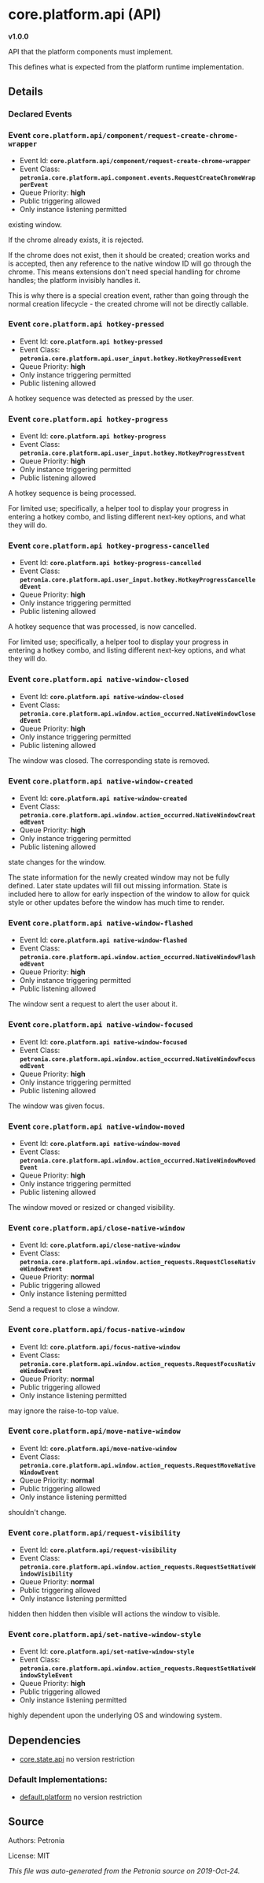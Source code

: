 # core.platform.api (API)
**v1.0.0**

API that the platform components must implement.


This defines what is expected from the platform runtime implementation.

## Details


### Declared Events


### Event `core.platform.api/component/request-create-chrome-wrapper`

* Event Id: **`core.platform.api/component/request-create-chrome-wrapper`**
* Event Class: **`petronia.core.platform.api.component.events.RequestCreateChromeWrapperEvent`**
* Queue Priority: **high**
* Public triggering allowed
* Only instance listening permitted

existing window.


If the chrome already exists, it is rejected.


If the chrome does not exist, then it should be created;
creation works and is accepted, then any reference to the native window ID
will go through the chrome.  This means extensions don't need special
handling for chrome handles; the platform invisibly handles it.


This is why there is a special creation event, rather than going through
the normal creation lifecycle - the created chrome will not be directly
callable.

### Event `core.platform.api hotkey-pressed`

* Event Id: **`core.platform.api hotkey-pressed`**
* Event Class: **`petronia.core.platform.api.user_input.hotkey.HotkeyPressedEvent`**
* Queue Priority: **high**
* Only instance triggering permitted
* Public listening allowed

A hotkey sequence was detected as pressed by the user.

### Event `core.platform.api hotkey-progress`

* Event Id: **`core.platform.api hotkey-progress`**
* Event Class: **`petronia.core.platform.api.user_input.hotkey.HotkeyProgressEvent`**
* Queue Priority: **high**
* Only instance triggering permitted
* Public listening allowed

A hotkey sequence is being processed.


For limited use; specifically, a helper tool to display your progress in
entering a hotkey combo, and listing different next-key options, and what
they will do.

### Event `core.platform.api hotkey-progress-cancelled`

* Event Id: **`core.platform.api hotkey-progress-cancelled`**
* Event Class: **`petronia.core.platform.api.user_input.hotkey.HotkeyProgressCancelledEvent`**
* Queue Priority: **high**
* Only instance triggering permitted
* Public listening allowed

A hotkey sequence that was processed, is now cancelled.


For limited use; specifically, a helper tool to display your progress in
entering a hotkey combo, and listing different next-key options, and what
they will do.

### Event `core.platform.api native-window-closed`

* Event Id: **`core.platform.api native-window-closed`**
* Event Class: **`petronia.core.platform.api.window.action_occurred.NativeWindowClosedEvent`**
* Queue Priority: **high**
* Only instance triggering permitted
* Public listening allowed

The window was closed.  The corresponding state is removed.

### Event `core.platform.api native-window-created`

* Event Id: **`core.platform.api native-window-created`**
* Event Class: **`petronia.core.platform.api.window.action_occurred.NativeWindowCreatedEvent`**
* Queue Priority: **high**
* Only instance triggering permitted
* Public listening allowed

state changes for the window.


The state information for the newly created window may not be fully
defined.  Later state updates will fill out missing information.  State
is included here to allow for early inspection of the window to allow for
quick style or other updates before the window has much time to render.

### Event `core.platform.api native-window-flashed`

* Event Id: **`core.platform.api native-window-flashed`**
* Event Class: **`petronia.core.platform.api.window.action_occurred.NativeWindowFlashedEvent`**
* Queue Priority: **high**
* Only instance triggering permitted
* Public listening allowed

The window sent a request to alert the user about it.

### Event `core.platform.api native-window-focused`

* Event Id: **`core.platform.api native-window-focused`**
* Event Class: **`petronia.core.platform.api.window.action_occurred.NativeWindowFocusedEvent`**
* Queue Priority: **high**
* Only instance triggering permitted
* Public listening allowed

The window was given focus.

### Event `core.platform.api native-window-moved`

* Event Id: **`core.platform.api native-window-moved`**
* Event Class: **`petronia.core.platform.api.window.action_occurred.NativeWindowMovedEvent`**
* Queue Priority: **high**
* Only instance triggering permitted
* Public listening allowed

The window moved or resized or changed visibility.

### Event `core.platform.api/close-native-window`

* Event Id: **`core.platform.api/close-native-window`**
* Event Class: **`petronia.core.platform.api.window.action_requests.RequestCloseNativeWindowEvent`**
* Queue Priority: **normal**
* Public triggering allowed
* Only instance listening permitted

Send a request to close a window.

### Event `core.platform.api/focus-native-window`

* Event Id: **`core.platform.api/focus-native-window`**
* Event Class: **`petronia.core.platform.api.window.action_requests.RequestFocusNativeWindowEvent`**
* Queue Priority: **normal**
* Public triggering allowed
* Only instance listening permitted

may ignore the raise-to-top value.

### Event `core.platform.api/move-native-window`

* Event Id: **`core.platform.api/move-native-window`**
* Event Class: **`petronia.core.platform.api.window.action_requests.RequestMoveNativeWindowEvent`**
* Queue Priority: **normal**
* Public triggering allowed
* Only instance listening permitted

shouldn't change.

### Event `core.platform.api/request-visibility`

* Event Id: **`core.platform.api/request-visibility`**
* Event Class: **`petronia.core.platform.api.window.action_requests.RequestSetNativeWindowVisibility`**
* Queue Priority: **normal**
* Public triggering allowed
* Only instance listening permitted

hidden then hidden then visible will actions the window to visible.

### Event `core.platform.api/set-native-window-style`

* Event Id: **`core.platform.api/set-native-window-style`**
* Event Class: **`petronia.core.platform.api.window.action_requests.RequestSetNativeWindowStyleEvent`**
* Queue Priority: **high**
* Public triggering allowed
* Only instance listening permitted

highly dependent upon the underlying OS and windowing system.








## Dependencies

* [core.state.api](core.state.api.md)
  no version restriction



### Default Implementations:
* [default.platform](default.platform.md)
  no version restriction


## Source

Authors: Petronia

License: MIT

*This file was auto-generated from the Petronia source on 2019-Oct-24.*
